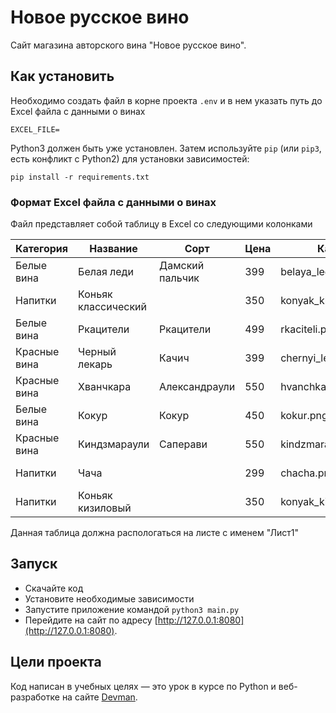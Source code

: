 # Новое русское вино

Сайт магазина авторского вина "Новое русское вино".

## Как установить

Необходимо создать файл в корне проекта `.env` и в нем указать путь до Excel файла с данными о винах

```
EXCEL_FILE=
```

Python3 должен быть уже установлен. 
Затем используйте `pip` (или `pip3`, есть конфликт с Python2) для установки зависимостей:
```
pip install -r requirements.txt
```

### Формат Excel файла с данными о винах
Файл представляет собой таблицу в Excel со следующими колонками

| Категория    | Название            | Сорт            | Цена | Картинка                  | Акция                |
| ------------ | ------------------- | --------------- | ---- | ------------------------- | -------------------- |
| Белые вина   | Белая леди          | Дамский пальчик | 399  | belaya\_ledi.png          | Выгодное предложение |
| Напитки      | Коньяк классический |                 | 350  | konyak\_klassicheskyi.png |                      |
| Белые вина   | Ркацители           | Ркацители       | 499  | rkaciteli.png             |                      |
| Красные вина | Черный лекарь       | Качич           | 399  | chernyi\_lekar.png        |                      |
| Красные вина | Хванчкара           | Александраули   | 550  | hvanchkara.png            |                      |
| Белые вина   | Кокур               | Кокур           | 450  | kokur.png                 |                      |
| Красные вина | Киндзмараули        | Саперави        | 550  | kindzmarauli.png          |                      |
| Напитки      | Чача                |                 | 299  | chacha.png                | Выгодное предложение |
| Напитки      | Коньяк кизиловый    |                 | 350  | konyak\_kizilovyi.png     |                      |

Данная таблица должна распологаться на листе с именем "Лист1"


## Запуск

- Скачайте код
- Установите необходимые зависимости
- Запустите приложение командой ```python3 main.py```
- Перейдите на сайт по адресу [http://127.0.0.1:8080](http://127.0.0.1:8080).

## Цели проекта

Код написан в учебных целях — это урок в курсе по Python и веб-разработке на сайте [Devman](https://dvmn.org).
